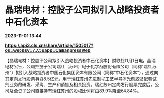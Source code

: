 # 晶瑞电材：控股子公司拟引入战略投资者中石化资本

**2023-11-01 13:44**

**https://api3.cls.cn/share/article/1505017?os=web&sv=7.7.5&app=CailianpressWeb**

【晶瑞电材：控股子公司拟引入战略投资者中石化资本】财联社11月1日电，晶瑞电材公告，公司控股子公司瑞红（苏州）电子化学品股份有限公司（简称“瑞红苏州”）拟引入战略投资者中国石化集团资本有限公司（简称“中石化资本”），通过向其定向发行股票募资8.5亿元，用于瑞红苏州先进制程工艺半导体光刻胶及配套试剂业务的研发、采购、生产和销售及相关投资。瑞红苏州定向发行股票完成后，公司及全资子公司直接持有瑞红苏州的股权比例将由89.9%降至64.84%。